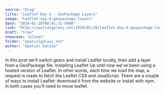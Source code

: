 ```yaml
---
source: "blog"
title: "Leaflet Day 6 - GeoPackage Layers"
image: "leaflet-day-6-geopackage-layers"
date: "2019-01-28T08:01:31-0900"
link: "http://spatialgalaxy.net/2019/01/28/leaflet-day-6-geopackage-layers/"
draft: "true"
showcase: "planet"
folder: "spatialgalaxy_net"
author: "Spatial Galaxy"
---
```


In this post we&rsquo;ll switch gears and install Leaflet locally, then add a layer from a GeoPackage file.
Installing Leaflet Up until now we&rsquo;ve been using a hosted version of Leaflet. In other words, each time we load the map, a request is made to fetch the Leaflet CSS and JavaScript.
There are a couple of ways to install Leaflet: download it from the website or install with npm. In both cases you&rsquo;ll need to move leaflet.
